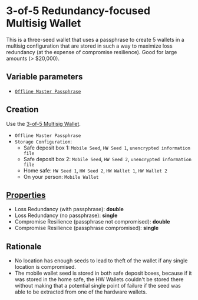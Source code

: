 # 3-of-5 Redundancy-focused Multisig Wallet

This is a three-seed wallet that uses a passphrase to create 5 wallets in a multisig configuration that are stored in such a way to maximize loss redundancy (at the expense of compromise resilience). Good for large amounts (> $20,000).

## Variable parameters

* [`Offline Master Passphrase`](https://github.com/fresheneesz/TordlWalletProtocols/blob/master/passphraseMethods/Offline-Master-Passphrase.md)

## Creation

Use the [3-of-5 Multisig Wallet](3-of-5-Wallet.md).

* `Offline Master Passphrase`
* `Storage Configuration`:
  * Safe deposit box 1: `Mobile Seed`, `HW Seed 1`, `unencrypted information file`
  * Safe deposit box 2: `Mobile Seed`, `HW Seed 2`, `unencrypted information file`
  * Home safe: `HW Seed 1`, `HW Seed 2`, `HW Wallet 1`, `HW Wallet 2`
  * On your person: `Mobile Wallet`

## [Properties](../misc/propertiesKey.md)

* Loss Redundancy (with passphrase): **double**
* Loss Redundancy (no passphrase): **single**
* Compromise Resilience (passphrase not compromised): **double**
* Compromise Resilience (passphrase compromised): **single**

## Rationale

* No location has enough seeds to lead to theft of the wallet if any single location is compromised.
* The mobile wallet seed is stored in both safe deposit boxes, because if it was stored in the home safe, the HW Wallets couldn't be stored there without making that a potential single point of failure if the seed was able to be extracted from one of the hardware wallets.
